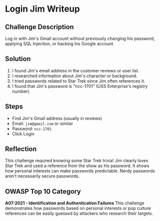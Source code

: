 # Login Jim Writeup

## Challenge Description
Log in with Jim's Gmail account without previously changing his password, applying SQL Injection, or hacking his Google account.

## Solution
1. I found Jim's email address in the customer reviews or user list.
2. I researched information about Jim's character or background.
3. I tried passwords related to Star Trek since Jim often references it.
4. I found that Jim's password is "ncc-1701" (USS Enterprise's registry number).

## Steps
- Find Jim's Gmail address (usually in reviews)
- Email: `jim@gmail.com` or similar
- Password: `ncc-1701`
- Click Login

## Reflection
This challenge required knowing some Star Trek trivia! Jim clearly loves Star Trek and used a reference from the show as his password. It shows how personal interests can make passwords predictable. Nerdy passwords aren't necessarily secure passwords.

## OWASP Top 10 Category
**A07:2021 - Identification and Authentication Failures**
This challenge demonstrates how passwords based on personal interests or pop culture references can be easily guessed by attackers who research their targets.
